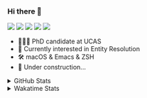 ### Hi there 👋

[![](https://img.shields.io/badge/-Email-325180?logo=maildotru&logoColor=white&style=flat-square)](mailto:hi@wang.tianshu.me)
[![](https://img.shields.io/badge/-GitHub-black?logo=GitHub&style=flat-square)](https://github.com/tshu-w)
[![](https://img.shields.io/badge/-Telegram-26a5e4?labelColor=fafafa&logo=telegram&style=flat-square)](https://t.me/tshu_w) 
[![](https://img.shields.io/badge/-Twitter-1da1f2?logo=Twitter&logoColor=white&style=flat-square)](https://twitter.com/tshu_w)
[![](https://komarev.com/ghpvc/?username=tshu-w&color=blueviolet&style=flat-square)]()



- 🧑🏻‍🎓 PhD candidate at UCAS
- 🔭 Currently interested in Entity Resolution
- 🛠 macOS & Emacs & ZSH
- 🚧 Under construction...

<details>

<summary>GitHub Stats</summary>

![Tianshu's GitHub stats](https://github-readme-stats.vercel.app/api?username=tshu-w&show_icons=true&theme=buefy&count_private=true)
  
</details>


<details>
  <summary>Wakatime Stats</summary>

  Currently, files accessed by tramp cannot be tracked by wakatime, see https://github.com/wakatime/wakatime-mode/issues/27
  <br>
  
<!--START_SECTION:waka-->
![Code Time](http://img.shields.io/badge/Code%20Time-0-blue)

**I'm an Early 🐤** 

```text
🌞 Morning    53 commits     ███░░░░░░░░░░░░░░░░░░░░░░   14.56% 
🌆 Daytime    166 commits    ███████████░░░░░░░░░░░░░░   45.6% 
🌃 Evening    141 commits    █████████░░░░░░░░░░░░░░░░   38.74% 
🌙 Night      4 commits      ░░░░░░░░░░░░░░░░░░░░░░░░░   1.1%

```
📅 **I'm Most Productive on Monday** 

```text
Monday       92 commits     ██████░░░░░░░░░░░░░░░░░░░   25.27% 
Tuesday      65 commits     ████░░░░░░░░░░░░░░░░░░░░░   17.86% 
Wednesday    44 commits     ███░░░░░░░░░░░░░░░░░░░░░░   12.09% 
Thursday     47 commits     ███░░░░░░░░░░░░░░░░░░░░░░   12.91% 
Friday       42 commits     ███░░░░░░░░░░░░░░░░░░░░░░   11.54% 
Saturday     42 commits     ███░░░░░░░░░░░░░░░░░░░░░░   11.54% 
Sunday       32 commits     ██░░░░░░░░░░░░░░░░░░░░░░░   8.79%

```


📊 **This Week I Spent My Time On** 

```text
💬 Programming Languages: 
Org                      6 hrs 56 mins       ███████████████░░░░░░░░░░   61.27% 
sh                       2 hrs 59 mins       ██████░░░░░░░░░░░░░░░░░░░   26.45% 
Python                   57 mins             ██░░░░░░░░░░░░░░░░░░░░░░░   8.41% 
Emacs Lisp               23 mins             ░░░░░░░░░░░░░░░░░░░░░░░░░   3.4% 
Bash                     3 mins              ░░░░░░░░░░░░░░░░░░░░░░░░░   0.46%

🔥 Editors: 
Emacs                    8 hrs 19 mins       ██████████████████░░░░░░░   73.55% 
Zsh                      2 hrs 59 mins       ██████░░░░░░░░░░░░░░░░░░░   26.45%

🐱‍💻 Projects: 
Unknown Project          6 hrs 56 mins       ███████████████░░░░░░░░░░   61.27% 
Terminal                 2 hrs 41 mins       ██████░░░░░░░░░░░░░░░░░░░   23.8% 
pytorch-lightning        1 hr 3 mins         ██░░░░░░░░░░░░░░░░░░░░░░░   9.32% 
emacs                    19 mins             ░░░░░░░░░░░░░░░░░░░░░░░░░   2.92% 
ember                    6 mins              ░░░░░░░░░░░░░░░░░░░░░░░░░   0.88%

💻 Operating System: 
Mac                      10 hrs 59 mins      ████████████████████████░   97.13% 
Linux                    19 mins             ░░░░░░░░░░░░░░░░░░░░░░░░░   2.87%

```

**I Mostly Code in Python** 

```text
Python                   9 repos             ██████████░░░░░░░░░░░░░░░   42.86% 
HTML                     2 repos             ██░░░░░░░░░░░░░░░░░░░░░░░   9.52% 
Emacs Lisp               2 repos             ██░░░░░░░░░░░░░░░░░░░░░░░   9.52% 
JavaScript               2 repos             ██░░░░░░░░░░░░░░░░░░░░░░░   9.52% 
TeX                      2 repos             ██░░░░░░░░░░░░░░░░░░░░░░░   9.52%

```



 Last Updated on 10/05/2022 08:06:48 UTC
<!--END_SECTION:waka-->
</details>
